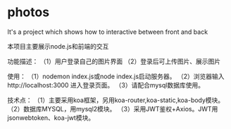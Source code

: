 # photos
It's a project which shows how to interactive between front and back

本项目主要展示node.js和前端的交互

功能描述： （1）用户登录自己的图片界面 （2）登录后可上传图片、展示图片

使用： 
（1）nodemon index.js或node index.js启动服务器。 
（2）浏览器输入http://localhost:3000 进入登录页面。
（3）请配合mysql数据库使用。

技术点： 
（1）主要采用koa框架，另用koa-router,koa-static,koa-body模块。 
（2）数据库MYSQL，用mysql2模块。 
（3）采用JWT鉴权+Axios。JWT用jsonwebtoken、koa-jwt模块。
